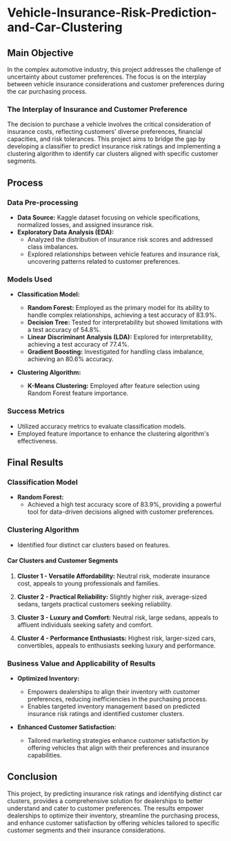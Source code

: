 # Vehicle-Insurance-Risk-Prediction-and-Car-Clustering

## Main Objective
In the complex automotive industry, this project addresses the challenge of uncertainty about customer preferences. The focus is on the interplay between vehicle insurance considerations and customer preferences during the car purchasing process.

### The Interplay of Insurance and Customer Preference
The decision to purchase a vehicle involves the critical consideration of insurance costs, reflecting customers' diverse preferences, financial capacities, and risk tolerances. This project aims to bridge the gap by developing a classifier to predict insurance risk ratings and implementing a clustering algorithm to identify car clusters aligned with specific customer segments.

## Process

### Data Pre-processing
- **Data Source:** Kaggle dataset focusing on vehicle specifications, normalized losses, and assigned insurance risk.
- **Exploratory Data Analysis (EDA):**
  - Analyzed the distribution of insurance risk scores and addressed class imbalances.
  - Explored relationships between vehicle features and insurance risk, uncovering patterns related to customer preferences.

### Models Used
- **Classification Model:**
  - **Random Forest:** Employed as the primary model for its ability to handle complex relationships, achieving a test accuracy of 83.9%.
  - **Decision Tree:** Tested for interpretability but showed limitations with a test accuracy of 54.8%.
  - **Linear Discriminant Analysis (LDA):** Explored for interpretability, achieving a test accuracy of 77.4%.
  - **Gradient Boosting:** Investigated for handling class imbalance, achieving an 80.6% accuracy.

- **Clustering Algorithm:**
  - **K-Means Clustering:** Employed after feature selection using Random Forest feature importance.

### Success Metrics
- Utilized accuracy metrics to evaluate classification models.
- Employed feature importance to enhance the clustering algorithm's effectiveness.

## Final Results

### Classification Model
- **Random Forest:**
  - Achieved a high test accuracy score of 83.9%, providing a powerful tool for data-driven decisions aligned with customer preferences.

### Clustering Algorithm
- Identified four distinct car clusters based on features.

#### Car Clusters and Customer Segments
1. **Cluster 1 - Versatile Affordability:** Neutral risk, moderate insurance cost, appeals to young professionals and families.

2. **Cluster 2 - Practical Reliability:** Slightly higher risk, average-sized sedans, targets practical customers seeking reliability.

3. **Cluster 3 - Luxury and Comfort:** Neutral risk, large sedans, appeals to affluent individuals seeking safety and comfort.

4. **Cluster 4 - Performance Enthusiasts:** Highest risk, larger-sized cars, convertibles, appeals to enthusiasts seeking luxury and performance.

### Business Value and Applicability of Results
- **Optimized Inventory:**
  - Empowers dealerships to align their inventory with customer preferences, reducing inefficiencies in the purchasing process.
  - Enables targeted inventory management based on predicted insurance risk ratings and identified customer clusters.
  
- **Enhanced Customer Satisfaction:**
  - Tailored marketing strategies enhance customer satisfaction by offering vehicles that align with their preferences and insurance capabilities.

## Conclusion
This project, by predicting insurance risk ratings and identifying distinct car clusters, provides a comprehensive solution for dealerships to better understand and cater to customer preferences. The results empower dealerships to optimize their inventory, streamline the purchasing process, and enhance customer satisfaction by offering vehicles tailored to specific customer segments and their insurance considerations.
